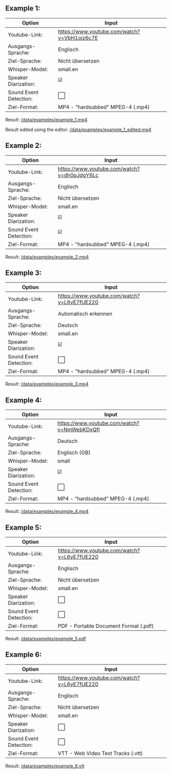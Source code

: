 
## Example 1:
| Option                 | Input                                       |
|------------------------|---------------------------------------------|
| Youtube-Link:          | https://www.youtube.com/watch?v=VbH1oiz6c7E |
| Ausgangs-Sprache:      | Englisch                                    |
| Ziel-Sprache:          | Nicht übersetzen                            |
| Whisper-Model:         | small.en                                    |
| Speaker Diarization:   | :ballot_box_with_check:                     |
| Sound Event Detection: | :white_large_square:                        |
| Ziel-Format:           | MP4 - "hardsubbed" MPEG-4 (.mp4)            |

Result: [/data/examples/example_1.mp4](/data/examples/example_1.mp4)

Result edited using the editor: [/data/examples/example_1_edited.mp4](/data/examples/example_1_edited.mp4)


## Example 2:
| Option                 | Input                                       |
|------------------------|---------------------------------------------|
| Youtube-Link:          | https://www.youtube.com/watch?v=dh0pJdgY6Lc |
| Ausgangs-Sprache:      | Englisch                                    |
| Ziel-Sprache:          | Nicht übersetzen                            |
| Whisper-Model:         | small.en                                    |
| Speaker Diarization:   | :ballot_box_with_check:                     |
| Sound Event Detection: | :ballot_box_with_check:                     |
| Ziel-Format:           | MP4 - "hardsubbed" MPEG-4 (.mp4)            |

Result: [/data/examples/example_2.mp4](/data/examples/example_2.mp4)


## Example 3:
| Option                 | Input                                       |
|------------------------|---------------------------------------------|
| Youtube-Link:          | https://www.youtube.com/watch?v=L6yE7fUE220 |
| Ausgangs-Sprache:      | Automatisch erkennen                        |
| Ziel-Sprache:          | Deutsch                                     |
| Whisper-Model:         | small.en                                    |
| Speaker Diarization:   | :ballot_box_with_check:                     |
| Sound Event Detection: | :white_large_square:                        |
| Ziel-Format:           | MP4 - "hardsubbed" MPEG-4 (.mp4)            |

Result: [/data/examples/example_3.mp4](/data/examples/example_3.mp4)


## Example 4:
| Option                 | Input                                       |
|------------------------|---------------------------------------------|
| Youtube-Link:          | https://www.youtube.com/watch?v=NmWebKDxQfI |
| Ausgangs-Sprache:      | Deutsch                                     |
| Ziel-Sprache:          | Englisch (GB)                               |
| Whisper-Model:         | small                                       |
| Speaker Diarization:   | :ballot_box_with_check:                     |
| Sound Event Detection: | :white_large_square:                        |
| Ziel-Format:           | MP4 - "hardsubbed" MPEG-4 (.mp4)            |

Result: [/data/examples/example_4.mp4](/data/examples/example_4.mp4)


## Example 5:
| Option                 | Input                                       |
|------------------------|---------------------------------------------|
| Youtube-Link:          | https://www.youtube.com/watch?v=L6yE7fUE220 |
| Ausgangs-Sprache:      | Englisch                                    |
| Ziel-Sprache:          | Nicht übersetzen                            |
| Whisper-Model:         | small.en                                    |
| Speaker Diarization:   | :white_large_square:                        |
| Sound Event Detection: | :white_large_square:                        |
| Ziel-Format:           | PDF - Portable Document Format (.pdf)       |

Result: [/data/examples/example_5.pdf](/data/examples/example_5.pdf)


## Example 6:
| Option                 | Input                                       |
|------------------------|---------------------------------------------|
| Youtube-Link:          | https://www.youtube.com/watch?v=L6yE7fUE220 |
| Ausgangs-Sprache:      | Englisch                                    |
| Ziel-Sprache:          | Nicht übersetzen                            |
| Whisper-Model:         | small.en                                    |
| Speaker Diarization:   | :white_large_square:                        |
| Sound Event Detection: | :white_large_square:                        |
| Ziel-Format:           | VTT - Web Video Text Tracks (.vtt)          |

Result: [/data/examples/example_6.vtt](/data/examples/example_6.vtt)
